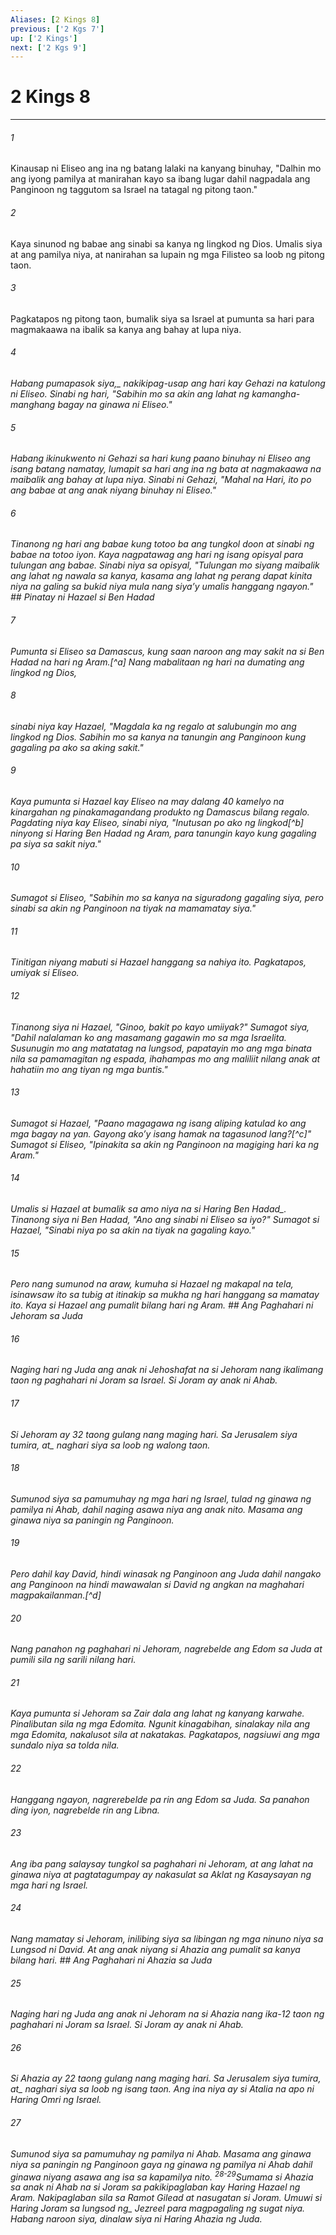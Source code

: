 ```yaml
---
Aliases: [2 Kings 8]
previous: ['2 Kgs 7']
up: ['2 Kings']
next: ['2 Kgs 9']
---
```

# 2 Kings 8

***






















###### 1 










Kinausap ni Eliseo ang ina ng batang lalaki na kanyang binuhay, "Dalhin mo ang iyong pamilya at manirahan kayo sa ibang lugar dahil nagpadala ang Panginoon ng taggutom sa Israel na tatagal ng pitong taon." 





















###### 2 










Kaya sinunod ng babae ang sinabi sa kanya ng lingkod ng Dios. Umalis siya at ang pamilya niya, at nanirahan sa lupain ng mga Filisteo sa loob ng pitong taon. 





















###### 3 










Pagkatapos ng pitong taon, bumalik siya sa Israel at pumunta sa hari para magmakaawa na ibalik sa kanya ang bahay at lupa niya. 





















###### 4 










<i class="trans-change">Habang pumapasok siya,_ nakikipag-usap ang hari kay Gehazi na katulong ni Eliseo. Sinabi ng hari, "Sabihin mo sa akin ang lahat ng kamangha-manghang bagay na ginawa ni Eliseo." 





















###### 5 










Habang ikinukwento ni Gehazi sa hari kung paano binuhay ni Eliseo ang isang batang namatay, lumapit sa hari ang ina ng bata at nagmakaawa na maibalik ang bahay at lupa niya. Sinabi ni Gehazi, "Mahal na Hari, ito po ang babae at ang anak niyang binuhay ni Eliseo." 





















###### 6 










Tinanong ng hari ang babae kung totoo ba ang tungkol doon at sinabi ng babae na totoo iyon. Kaya nagpatawag ang hari ng isang opisyal para tulungan ang babae. Sinabi niya sa opisyal, "Tulungan mo siyang maibalik ang lahat ng nawala sa kanya, kasama ang lahat ng perang dapat kinita niya na galing sa bukid niya mula nang siyaʼy umalis hanggang ngayon." ## Pinatay ni Hazael si Ben Hadad 





















###### 7 










Pumunta si Eliseo sa Damascus, kung saan naroon ang may sakit na si Ben Hadad na hari ng Aram.[^a] Nang mabalitaan ng hari na dumating ang lingkod ng Dios, 





















###### 8 










sinabi niya kay Hazael, "Magdala ka ng regalo at salubungin mo ang lingkod ng Dios. Sabihin mo sa kanya na tanungin ang Panginoon kung gagaling pa ako sa aking sakit." 





















###### 9 










Kaya pumunta si Hazael kay Eliseo na may dalang 40 kamelyo na kinargahan ng pinakamagandang produkto ng Damascus bilang regalo. Pagdating niya kay Eliseo, sinabi niya, "Inutusan po ako ng lingkod[^b] ninyong si Haring Ben Hadad ng Aram, para tanungin kayo kung gagaling pa siya sa sakit niya." 





















###### 10 










Sumagot si Eliseo, "Sabihin mo sa kanya na siguradong gagaling siya, pero sinabi sa akin ng Panginoon na tiyak na mamamatay siya." 





















###### 11 










Tinitigan niyang mabuti si Hazael hanggang sa nahiya ito. Pagkatapos, umiyak si Eliseo. 





















###### 12 










Tinanong siya ni Hazael, "Ginoo, bakit po kayo umiiyak?" Sumagot siya, "Dahil nalalaman ko ang masamang gagawin mo sa mga Israelita. Susunugin mo ang matatatag na lungsod, papatayin mo ang mga binata nila sa pamamagitan ng espada, ihahampas mo ang maliliit nilang anak at hahatiin mo ang tiyan ng mga buntis." 





















###### 13 










Sumagot si Hazael, "Paano magagawa ng isang aliping katulad ko ang mga bagay na yan. Gayong akoʼy isang hamak na tagasunod lang?[^c]" Sumagot si Eliseo, "Ipinakita sa akin ng Panginoon na magiging hari ka ng Aram." 





















###### 14 










Umalis si Hazael at bumalik sa amo niya <i class="trans-change">na si Haring Ben Hadad_. Tinanong siya ni Ben Hadad, "Ano ang sinabi ni Eliseo sa iyo?" Sumagot si Hazael, "Sinabi niya po sa akin na tiyak na gagaling kayo." 





















###### 15 










Pero nang sumunod na araw, kumuha si Hazael ng makapal na tela, isinawsaw ito sa tubig at itinakip sa mukha ng hari hanggang sa mamatay ito. Kaya si Hazael ang pumalit bilang hari ng Aram. ## Ang Paghahari ni Jehoram sa Juda 





















###### 16 










Naging hari ng Juda ang anak ni Jehoshafat na si Jehoram nang ikalimang taon ng paghahari ni Joram sa Israel. Si Joram ay anak ni Ahab. 





















###### 17 










Si Jehoram ay 32 taong gulang nang maging hari. Sa Jerusalem <i class="trans-change">siya tumira, at_ naghari siya sa loob ng walong taon. 





















###### 18 










Sumunod siya sa pamumuhay ng mga hari ng Israel, tulad ng ginawa ng pamilya ni Ahab, dahil naging asawa niya ang anak nito. Masama ang ginawa niya sa paningin ng Panginoon. 





















###### 19 










Pero dahil kay David, hindi winasak ng Panginoon ang Juda dahil nangako ang Panginoon na hindi mawawalan si David ng angkan na maghahari magpakailanman.[^d] 





















###### 20 










Nang panahon ng paghahari ni Jehoram, nagrebelde ang Edom sa Juda at pumili sila ng sarili nilang hari. 





















###### 21 










Kaya pumunta si Jehoram sa Zair dala ang lahat ng kanyang karwahe. Pinalibutan sila ng mga Edomita. Ngunit kinagabihan, sinalakay nila ang mga Edomita, nakalusot sila at nakatakas. Pagkatapos, nagsiuwi ang mga sundalo niya sa tolda nila. 





















###### 22 










Hanggang ngayon, nagrerebelde pa rin ang Edom sa Juda. Sa panahon ding iyon, nagrebelde rin ang Libna. 





















###### 23 










Ang iba pang salaysay tungkol sa paghahari ni Jehoram, at ang lahat na ginawa niya at pagtatagumpay ay nakasulat sa Aklat ng Kasaysayan ng mga hari ng Israel. 





















###### 24 










Nang mamatay si Jehoram, inilibing siya sa libingan ng mga ninuno niya sa Lungsod ni David. At ang anak niyang si Ahazia ang pumalit sa kanya bilang hari. ## Ang Paghahari ni Ahazia sa Juda 





















###### 25 










Naging hari ng Juda ang anak ni Jehoram na si Ahazia nang ika-12 taon ng paghahari ni Joram sa Israel. Si Joram ay anak ni Ahab. 





















###### 26 










Si Ahazia ay 22 taong gulang nang maging hari. Sa Jerusalem <i class="trans-change">siya tumira, at_ naghari siya sa loob ng isang taon. Ang ina niya ay si Atalia na apo ni Haring Omri ng Israel. 





















###### 27 










Sumunod siya sa pamumuhay ng pamilya ni Ahab. Masama ang ginawa niya sa paningin ng Panginoon gaya ng ginawa ng pamilya ni Ahab dahil ginawa niyang asawa ang isa sa kapamilya nito. <sup class="versenum">28-29</sup>Sumama si Ahazia sa anak ni Ahab na si Joram sa pakikipaglaban kay Haring Hazael ng Aram. Nakipaglaban sila sa Ramot Gilead at nasugatan si Joram. Umuwi si Haring Joram sa <i class="trans-change">lungsod ng_ Jezreel para magpagaling ng sugat niya. Habang naroon siya, dinalaw siya ni Haring Ahazia ng Juda.
